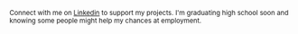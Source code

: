 <sup>Connect with me on [Linkedin](https://www.linkedin.com/in/acheong08/) to support my projects. I'm graduating high school soon and knowing some people might help my chances at employment.</sup>
